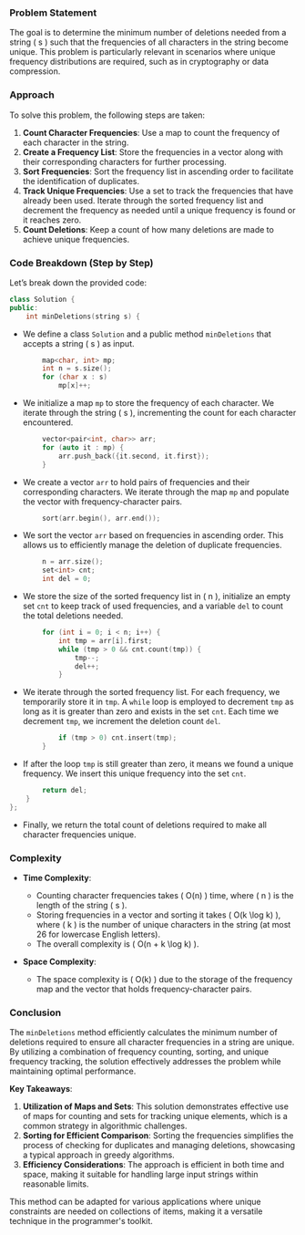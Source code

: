 ### Problem Statement

The goal is to determine the minimum number of deletions needed from a string \( s \) such that the frequencies of all characters in the string become unique. This problem is particularly relevant in scenarios where unique frequency distributions are required, such as in cryptography or data compression.

### Approach

To solve this problem, the following steps are taken:

1. **Count Character Frequencies**: Use a map to count the frequency of each character in the string.
2. **Create a Frequency List**: Store the frequencies in a vector along with their corresponding characters for further processing.
3. **Sort Frequencies**: Sort the frequency list in ascending order to facilitate the identification of duplicates.
4. **Track Unique Frequencies**: Use a set to track the frequencies that have already been used. Iterate through the sorted frequency list and decrement the frequency as needed until a unique frequency is found or it reaches zero.
5. **Count Deletions**: Keep a count of how many deletions are made to achieve unique frequencies.

### Code Breakdown (Step by Step)

Let’s break down the provided code:

```cpp
class Solution {
public:
    int minDeletions(string s) {
```
- We define a class `Solution` and a public method `minDeletions` that accepts a string \( s \) as input.

```cpp
        map<char, int> mp;
        int n = s.size();
        for (char x : s)
            mp[x]++;
```
- We initialize a map `mp` to store the frequency of each character. We iterate through the string \( s \), incrementing the count for each character encountered.

```cpp
        vector<pair<int, char>> arr;
        for (auto it : mp) {
            arr.push_back({it.second, it.first});
        }
```
- We create a vector `arr` to hold pairs of frequencies and their corresponding characters. We iterate through the map `mp` and populate the vector with frequency-character pairs.

```cpp
        sort(arr.begin(), arr.end());
```
- We sort the vector `arr` based on frequencies in ascending order. This allows us to efficiently manage the deletion of duplicate frequencies.

```cpp
        n = arr.size();
        set<int> cnt;
        int del = 0;
```
- We store the size of the sorted frequency list in \( n \), initialize an empty set `cnt` to keep track of used frequencies, and a variable `del` to count the total deletions needed.

```cpp
        for (int i = 0; i < n; i++) {
            int tmp = arr[i].first;
            while (tmp > 0 && cnt.count(tmp)) {
                tmp--;
                del++;
            }
```
- We iterate through the sorted frequency list. For each frequency, we temporarily store it in `tmp`. A `while` loop is employed to decrement `tmp` as long as it is greater than zero and exists in the set `cnt`. Each time we decrement `tmp`, we increment the deletion count `del`.

```cpp
            if (tmp > 0) cnt.insert(tmp);
        }
```
- If after the loop `tmp` is still greater than zero, it means we found a unique frequency. We insert this unique frequency into the set `cnt`.

```cpp
        return del;
    }
};
```
- Finally, we return the total count of deletions required to make all character frequencies unique.

### Complexity

- **Time Complexity**: 
  - Counting character frequencies takes \( O(n) \) time, where \( n \) is the length of the string \( s \).
  - Storing frequencies in a vector and sorting it takes \( O(k \log k) \), where \( k \) is the number of unique characters in the string (at most 26 for lowercase English letters).
  - The overall complexity is \( O(n + k \log k) \).

- **Space Complexity**: 
  - The space complexity is \( O(k) \) due to the storage of the frequency map and the vector that holds frequency-character pairs.

### Conclusion

The `minDeletions` method efficiently calculates the minimum number of deletions required to ensure all character frequencies in a string are unique. By utilizing a combination of frequency counting, sorting, and unique frequency tracking, the solution effectively addresses the problem while maintaining optimal performance.

**Key Takeaways**:
1. **Utilization of Maps and Sets**: This solution demonstrates effective use of maps for counting and sets for tracking unique elements, which is a common strategy in algorithmic challenges.
2. **Sorting for Efficient Comparison**: Sorting the frequencies simplifies the process of checking for duplicates and managing deletions, showcasing a typical approach in greedy algorithms.
3. **Efficiency Considerations**: The approach is efficient in both time and space, making it suitable for handling large input strings within reasonable limits.

This method can be adapted for various applications where unique constraints are needed on collections of items, making it a versatile technique in the programmer's toolkit.